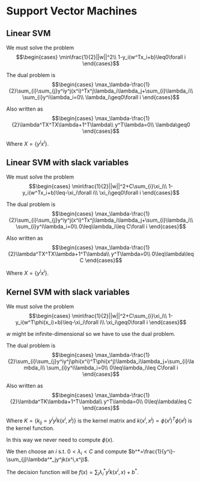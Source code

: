 # Support Vector Machines

## Linear SVM

We must solve the problem
$$\begin{cases}
  \min\frac{1}{2}||w||^2\\
  1-y_i(w^Tx_i+b)\leq0\forall i
\end{cases}$$

The dual problem is
$$\begin{cases}
  \max_\lambda-\frac{1}{2}\sum_{i}\sum_{j}y^iy^j(x^i)^Tx^j\lambda_i\lambda_j+\sum_{i}\lambda_i\\
  \sum_{i}y^i\lambda_i=0\\
  \lambda_i\geq0\forall i
\end{cases}$$

Also written as
$$\begin{cases}
  \max_\lambda-\frac{1}{2}\lambda^TX^TX\lambda+1^T\lambda\\
  y^T\lambda=0\\
  \lambda\geq0
\end{cases}$$

Where $X=\{y^ix^i\}$.

## Linear SVM with slack variables

We must solve the problem
$$\begin{cases}
  \min\frac{1}{2}||w||^2+C\sum_{i}\xi_i\\
  1-y_i(w^Tx_i+b)\leq-\xi_i\forall i\\
  \xi_i\geq0\forall i
\end{cases}$$

The dual problem is
$$\begin{cases}
  \max_\lambda-\frac{1}{2}\sum_{i}\sum_{j}y^iy^j(x^i)^Tx^j\lambda_i\lambda_j+\sum_{i}\lambda_i\\
  \sum_{i}y^i\lambda_i=0\\
  0\leq\lambda_i\leq C\forall i
\end{cases}$$

Also written as
$$\begin{cases}
  \max_\lambda-\frac{1}{2}\lambda^TX^TX\lambda+1^T\lambda\\
  y^T\lambda=0\\
  0\leq\lambda\leq C
\end{cases}$$

Where $X=\{y^ix^i\}$.

## Kernel SVM with slack variables

We must solve the problem
$$\begin{cases}
  \min\frac{1}{2}||w||^2+C\sum_{i}\xi_i\\
  1-y_i(w^T\phi(x_i)+b)\leq-\xi_i\forall i\\
  \xi_i\geq0\forall i
\end{cases}$$

$w$ might be infinite-dimensional so we have to use the dual problem.

The dual problem is
$$\begin{cases}
  \max_\lambda-\frac{1}{2}\sum_{i}\sum_{j}y^iy^j\phi(x^i)^T\phi(x^j)\lambda_i\lambda_j+\sum_{i}\lambda_i\\
  \sum_{i}y^i\lambda_i=0\\
  0\leq\lambda_i\leq C\forall i
\end{cases}$$

Also written as
$$\begin{cases}
  \max_\lambda-\frac{1}{2}\lambda^TK\lambda+1^T\lambda\\
  y^T\lambda=0\\
  0\leq\lambda\leq C
\end{cases}$$

Where $K=\{k_{ij}=y^iy^jk(x^i,x^j)\}$ is the kernel matrix and $k(x^i,x^j)=\phi(x^i)^T\phi(x^j)$ is the kernel function.

In this way we never need to compute $\phi(x)$.

We then choose an $i$ s.t. $0<\lambda_i<C$ and compute $b^*=\frac{1}{y^i}-\sum_{j}\lambda^*_jy^jk(x^i,x^j)$.

The decision function will be $f(x)=\sum_{i}\lambda^*_iy^ik(x^i,x)+b^*$.
